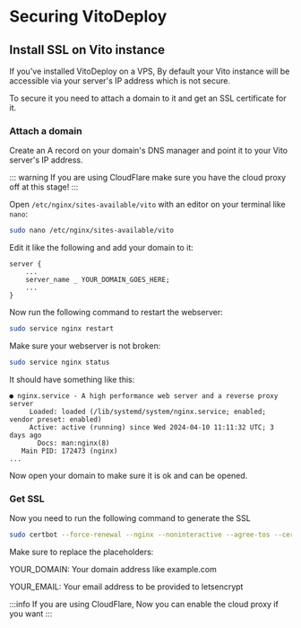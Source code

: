 # Securing VitoDeploy

## Install SSL on Vito instance

If you've installed VitoDeploy on a VPS, By default your Vito instance will be accessible via your server's IP address which is not secure.

To secure it you need to attach a domain to it and get an SSL certificate for it.

### Attach a domain

Create an A record on your domain's DNS manager and point it to your Vito server's IP address.

::: warning
If you are using CloudFlare make sure you have the cloud proxy off at this stage!
:::

Open `/etc/nginx/sites-available/vito` with an editor on your terminal like `nano`:

```sh
sudo nano /etc/nginx/sites-available/vito
```

Edit it like the following and add your domain to it:

```
server {
    ...
    server_name _ YOUR_DOMAIN_GOES_HERE;
    ...
}
```

Now run the following command to restart the webserver:

```sh
sudo service nginx restart
```

Make sure your webserver is not broken:

```sh
sudo service nginx status
```

It should have something like this:

```
● nginx.service - A high performance web server and a reverse proxy server
     Loaded: loaded (/lib/systemd/system/nginx.service; enabled; vendor preset: enabled)
     Active: active (running) since Wed 2024-04-10 11:11:32 UTC; 3 days ago
       Docs: man:nginx(8)
   Main PID: 172473 (nginx)
...
```

Now open your domain to make sure it is ok and can be opened.

### Get SSL

Now you need to run the following command to generate the SSL

```sh
sudo certbot --force-renewal --nginx --noninteractive --agree-tos --cert-name YOUR_DOMAIN -m YOUR_EMAIL -d YOUR_DOMAIN --verbose
```

Make sure to replace the placeholders:

YOUR_DOMAIN: Your domain address like example.com

YOUR_EMAIL: Your email address to be provided to letsencrypt

:::info
If you are using CloudFlare, Now you can enable the cloud proxy if you want
:::
